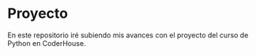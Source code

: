 # Proyecto
En este repositorio iré subiendo mis avances con el proyecto del curso de Python en CoderHouse.
